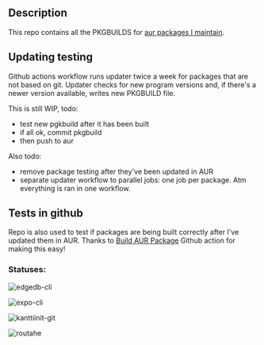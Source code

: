 ## Description

This repo contains all the PKGBUILDS for [aur packages I maintain](https://aur.archlinux.org/packages/?SeB=m&K=otahontas).

## Updating testing

Github actions workflow runs updater twice a week for packages that are not based on git. Updater checks for new program versions and, if there's  a newer version available, writes new PKGBUILD file.

This is still WIP, todo:
- test new pgkbuild after it has been built
- if all ok, commit pkgbuild
- then push to aur

Also todo:
- remove package testing after they've been updated in AUR
- separate updater workflow to parallel jobs: one job per package. Atm everything is ran in one workflow.

## Tests in github

Repo is also used to test if packages are being built correctly after I've updated them in AUR. Thanks to [Build AUR Package](https://github.com/marketplace/actions/build-aur-package) Github action for making this easy!

### Statuses:

![edgedb-cli](https://github.com/otahontas/aur-packages/workflows/edgedb-cli/badge.svg)

![expo-cli](https://github.com/otahontas/aur-packages/workflows/expo-cli/badge.svg)

![kanttiinit-git](https://github.com/otahontas/aur-packages/workflows/kanttiinit-git/badge.svg)

![routahe](https://github.com/otahontas/aur-packages/workflows/routahe/badge.svg)
